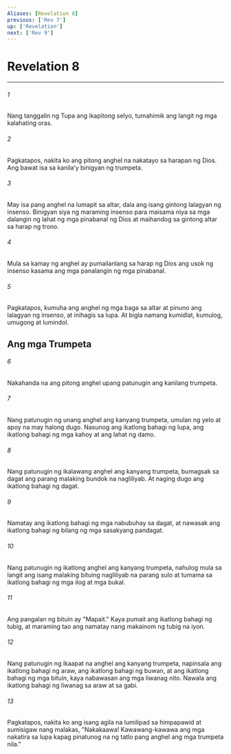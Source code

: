 ```yaml
---
Aliases: [Revelation 8]
previous: ['Rev 7']
up: ['Revelation']
next: ['Rev 9']
---
```

# Revelation 8

***

###### 1
Nang tanggalin ng Tupa ang ikapitong selyo, tumahimik ang langit ng mga kalahating oras. 

###### 2
Pagkatapos, nakita ko ang pitong anghel na nakatayo sa harapan ng Dios. Ang bawat isa sa kanilaʼy binigyan ng trumpeta. 

###### 3
May isa pang anghel na lumapit sa altar, dala ang isang gintong lalagyan ng insenso. Binigyan siya ng maraming insenso para maisama niya sa mga dalangin ng lahat ng mga pinabanal ng Dios at maihandog sa gintong altar sa harap ng trono. 

###### 4
Mula sa kamay ng anghel ay pumailanlang sa harap ng Dios ang usok ng insenso kasama ang mga panalangin ng mga pinabanal. 

###### 5
Pagkatapos, kumuha ang anghel ng mga baga sa altar at pinuno ang lalagyan ng insenso, at inihagis sa lupa. At bigla namang kumidlat, kumulog, umugong at lumindol.

## Ang mga Trumpeta 

###### 6
Nakahanda na ang pitong anghel upang patunugin ang kanilang trumpeta. 

###### 7
Nang patunugin ng unang anghel ang kanyang trumpeta, umulan ng yelo at apoy na may halong dugo. Nasunog ang ikatlong bahagi ng lupa, ang ikatlong bahagi ng mga kahoy at ang lahat ng damo. 

###### 8
Nang patunugin ng ikalawang anghel ang kanyang trumpeta, bumagsak sa dagat ang parang malaking bundok na nagliliyab. At naging dugo ang ikatlong bahagi ng dagat. 

###### 9
Namatay ang ikatlong bahagi ng mga nabubuhay sa dagat, at nawasak ang ikatlong bahagi ng bilang ng mga sasakyang pandagat. 

###### 10
Nang patunugin ng ikatlong anghel ang kanyang trumpeta, nahulog mula sa langit ang isang malaking bituing nagliliyab na parang sulo at tumama sa ikatlong bahagi ng mga ilog at mga bukal. 

###### 11
Ang pangalan ng bituin ay "Mapait." Kaya pumait ang ikatlong bahagi ng tubig, at maraming tao ang namatay nang makainom ng tubig na iyon. 

###### 12
Nang patunugin ng ikaapat na anghel ang kanyang trumpeta, napinsala ang ikatlong bahagi ng araw, ang ikatlong bahagi ng buwan, at ang ikatlong bahagi ng mga bituin, kaya nabawasan ang mga liwanag nito. Nawala ang ikatlong bahagi ng liwanag sa araw at sa gabi. 

###### 13
Pagkatapos, nakita ko ang isang agila na lumilipad sa himpapawid at sumisigaw nang malakas, "Nakakaawa! Kawawang-kawawa ang mga nakatira sa lupa kapag pinatunog na ng tatlo pang anghel ang mga trumpeta nila."
